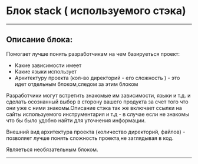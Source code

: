 # Блок stack ( используемого стэка)

---

## Описание блока:
Помогает лучше понять разработчикам на чем базируеться проект:
 * Какие зависимости имеет
 * Какие языки использует
 * Архитектуру проекта  (кол-во директорий -  его сложность ) - это идет отдельным блоком,следом за этим блоком

Разработчики могут встретить знакомые им зависимости, языки и т.д. и сделать осознанный выбор в сторону вашего продукта за счет того что они уже с ними знакомы.Описание стэка так же включает ссылки на сайты используемого инструментария и т.д - в случае если не знакомы что бы было удобно найти для уточнения информации.

Внешний вид архитектура проекта (количество директорий, файлов) - позволяет лучше понять сложность проекта,не заглядывая в код.

Являеться необязательным блоком.

---
